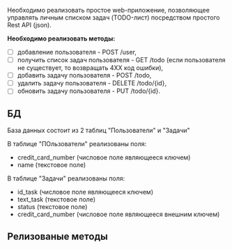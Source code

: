Необходимо реализовать простое web-приложение, позволяющее управлять личным списком задач (TODO-лист) посредством простого Rest API (json). 

**Необходимо реализовать методы:**
- [ ]  добавление пользователя - POST /user,
- [ ]  получить список задач пользователя - GET /todo (если пользователя не существует, то возвращать 4XX код ошибки),
- [ ]  добавить задачу пользователя - POST /todo,
- [ ]  удалить задачу пользователя - DELETE /todo/{id},
- [ ]  обновить задачу пользователя - PUT /todo/{id}.

## БД

База данных состоит из 2 таблиц "Пользователи" и "Задачи"

В таблице "ПОльзователи" реализованы поля:
- credit_card_number (числовое поле являющееся ключем)
- name (текстовое поле)

В таблице "Задачи" реализованы поля:
- id_task (числовое поле являющееся ключем)
- text_task (текстовое поле)
- status (текстовое поле)
- credit_card_number (числовое поле являющееся внешним ключем)

## Релизованые методы
